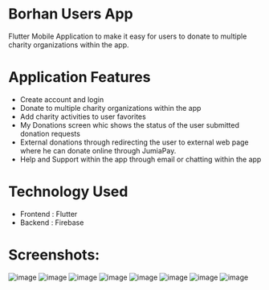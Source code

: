 # Borhan Users App

Flutter Mobile Application to make it easy for users to donate to multiple charity organizations within the app.

# Application Features

- Create account and login
- Donate to multiple charity organizations within the app 
- Add charity activities to user favorites
- My Donations screen whic shows the status of the user submitted donation requests
- External donations through redirecting the user to external web page where he can donate online through JumiaPay.
- Help and Support within the app through email or chatting within the app

# Technology Used

- Frontend : Flutter
- Backend  : Firebase

# Screenshots:
![image](https://i.imgur.com/0SqhWfk.png) 
![image](https://imgur.com/DkY7oyv) 
![image](https://i.imgur.com/7NaZcEU.png) 
![image](https://i.imgur.com/Bqs4G6p.png) 
![image](https://i.imgur.com/v5Vh91e.png) 
![image](https://i.imgur.com/BgJUnXE.png) 
![image](https://i.imgur.com/uDk0CPV.png) 
![image](https://i.imgur.com/HI5S3oY.png) 





